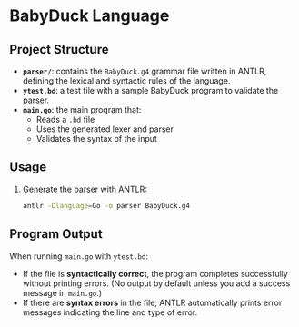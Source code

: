 
# BabyDuck Language

## Project Structure

- **`parser/`**: contains the `BabyDuck.g4` grammar file written in ANTLR, defining the lexical and syntactic rules of the language.
- **`ytest.bd`**: a test file with a sample BabyDuck program to validate the parser.
- **`main.go`**: the main program that:
  - Reads a `.bd` file
  - Uses the generated lexer and parser
  - Validates the syntax of the input

## Usage

1. Generate the parser with ANTLR:
   ```bash
   antlr -Dlanguage=Go -o parser BabyDuck.g4
## Program Output

When running `main.go` with `ytest.bd`:

- If the file is **syntactically correct**, the program completes successfully without printing errors. (No output by default unless you add a success message in `main.go`.)
- If there are **syntax errors** in the file, ANTLR automatically prints error messages indicating the line and type of error.


